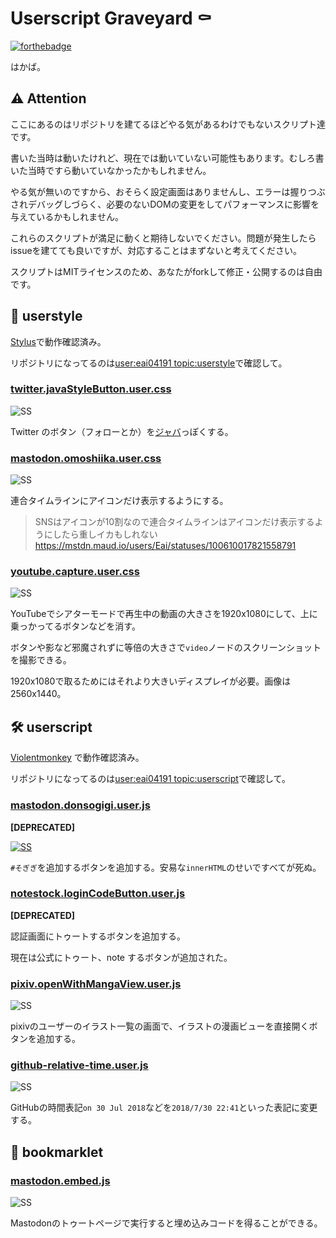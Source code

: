 # Userscript Graveyard ⚰️

[![forthebadge](https://forthebadge.com/images/badges/60-percent-of-the-time-works-every-time.svg)](https://forthebadge.com)

はかば。

## ⚠️ Attention

ここにあるのはリポジトリを建てるほどやる気があるわけでもないスクリプト達です。

書いた当時は動いたけれど、現在では動いていない可能性もあります。むしろ書いた当時ですら動いていなかったかもしれません。

やる気が無いのですから、おそらく設定画面はありませんし、エラーは握りつぶされデバッグしづらく、必要のないDOMの変更をしてパフォーマンスに影響を与えているかもしれません。

これらのスクリプトが満足に動くと期待しないでください。問題が発生したらissueを建てても良いですが、対応することはまずないと考えてください。

スクリプトはMITライセンスのため、あなたがforkして修正・公開するのは自由です。

## 🎨 userstyle

[Stylus](https://chrome.google.com/webstore/detail/stylus/clngdbkpkpeebahjckkjfobafhncgmne?hl=ja)で動作確認済み。

リポジトリになってるのは[user:eai04191 topic:userstyle](https://github.com/search?q=user%3Aeai04191+topic%3Auserstyle)で確認して。

### [twitter.javaStyleButton.user.css](/userstyle/twitter.javaStyleButton.user.css)

![SS](https://i.imgur.com/Wk4Ykcf.png)

Twitter のボタン（フォローとか）を[ジャバ](https://www.java.com/ja/download/)っぽくする。

### [mastodon.omoshiika.user.css](/userstyle/mastodon.omoshiika.user.css)

![SS](https://mstdn.maud.io/system/media_attachments/files/001/988/721/original/adeebcea11bff48d.jpeg)

連合タイムラインにアイコンだけ表示するようにする。

> SNSはアイコンが10割なので連合タイムラインはアイコンだけ表示するようにしたら重しイカもしれない
> https://mstdn.maud.io/users/Eai/statuses/100610017821558791


### [youtube.capture.user.css](/userstyle/youtube.capture.user.css)

![SS](https://i.imgur.com/EJniMei.png)

YouTubeでシアターモードで再生中の動画の大きさを1920x1080にして、上に乗っかってるボタンなどを消す。

ボタンや影など邪魔されずに等倍の大きさで`video`ノードのスクリーンショットを撮影できる。

1920x1080で取るためにはそれより大きいディスプレイが必要。画像は2560x1440。

### [](/userstyle/)


## 🛠️ userscript

[Violentmonkey](https://violentmonkey.github.io/) で動作確認済み。

リポジトリになってるのは[user:eai04191 topic:userscript](https://github.com/search?q=user%3Aeai04191+topic%3Auserscript)で確認して。

### [mastodon.donsogigi.user.js](/userscript/mastodon.donsogigi.user.js)

**[DEPRECATED]**

[![SS](https://mstdn.maud.io/system/media_attachments/files/002/415/143/small/c59d30ffcd762854.png)](https://mstdn.maud.io/system/media_attachments/files/002/415/143/original/c59d30ffcd762854.mp4)

`#そぎぎ`を追加するボタンを追加する。安易な`innerHTML`のせいですべてが死ぬ。

### [notestock.loginCodeButton.user.js](/userscript/notestock.loginCodeButton.user.js)

**[DEPRECATED]**

認証画面にトゥートするボタンを追加する。

現在は公式にトゥート、note するボタンが追加された。

### [pixiv.openWithMangaView.user.js](/userscript/pixiv.openWithMangaView.user.js)

![SS](https://i.imgur.com/5gR5urk.png)

pixivのユーザーのイラスト一覧の画面で、イラストの漫画ビューを直接開くボタンを追加する。

### [github-relative-time.user.js](/userscript/github-relative-time.user.js)

![SS](https://i.imgur.com/ok8frdf.png)

GitHubの時間表記`on 30 Jul 2018`などを`2018/7/30 22:41`といった表記に変更する。

### [](/userscript/)

## 🔖 bookmarklet

### [mastodon.embed.js](/bookmarklet/mastodon.embed.js)

![SS](https://i.imgur.com/Fuvon8m.png)

Mastodonのトゥートページで実行すると埋め込みコードを得ることができる。

### [](/bookmarklet/)